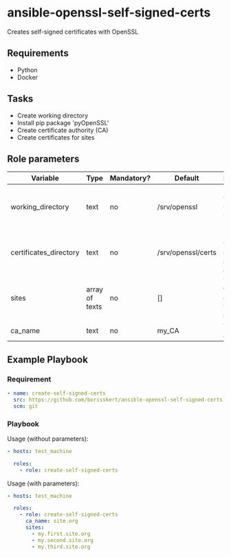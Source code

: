 # ansible-openssl-self-signed-certs

Creates self-signed certificates with OpenSSL

## Requirements

* Python
* Docker

## Tasks

* Create working directory
* Install pip package 'pyOpenSSL'
* Create certificate authority (CA)
* Create certificates for sites

## Role parameters

| Variable      | Type | Mandatory? | Default | Description           |
|---------------|------|------------|---------|-----------------------|
| working_directory | text | no     | /srv/openssl | Directory to which the CA and CSRs are saved |
| certificates_directory | text | no     | /srv/openssl/certs | Directory to which the certificates and keys are saved |
| sites                  | array of texts | no | []           | The sites for which certificates will be created       |
| ca_name                | text | no      | my_CA             | Your e-mail address                                    |

## Example Playbook

### Requirement

```yaml
- name: create-self-signed-certs
  src: https://github.com/borisskert/ansible-openssl-self-signed-certs.git
  scm: git
```

### Playbook

Usage (without parameters):

```yaml
- hosts: test_machine

  roles:
    - role: create-self-signed-certs
```

Usage (with parameters):

```yaml
- hosts: test_machine

  roles:
    - role: create-self-signed-certs
      ca_name: site.org
      sites:
        - my.first.site.org
        - my.second.site.org
        - my.third.site.org
```
